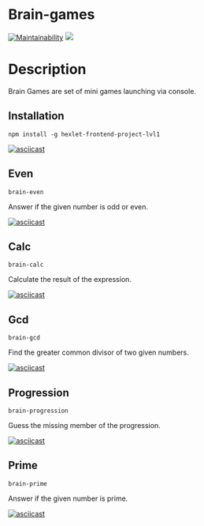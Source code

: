 # Brain-games
[![Maintainability](https://api.codeclimate.com/v1/badges/a7c9a290a64282e11a6b/maintainability)](https://codeclimate.com/github/maddclif24/frontend-project-lvl1/maintainability)
[![](https://github.com/maddclif24/frontend-project-lvl1/workflows/Node%20CI/badge.svg)](https://github.com/maddclif24/frontend-project-lvl1/actions)

# Description
Brain Games are set of mini games launching via console.

## Installation
```
npm install -g hexlet-frontend-project-lvl1
```
[![asciicast](https://asciinema.org/a/vnwKW56vv7YF0UNNzM8n2Dpfl.svg)](https://asciinema.org/a/vnwKW56vv7YF0UNNzM8n2Dpfl)
## Even
```
brain-even
```
Answer if the given number is odd or even.

[![asciicast](https://asciinema.org/a/v8ecB6aXqHSGesKFSNcptAYIU.svg)](https://asciinema.org/a/v8ecB6aXqHSGesKFSNcptAYIU)
## Calc
```
brain-calc
```
Calculate the result of the expression.

[![asciicast](https://asciinema.org/a/FGt81qSlCUOei9Prs6n60aQC1.svg)](https://asciinema.org/a/FGt81qSlCUOei9Prs6n60aQC1)
## Gcd
```
brain-gcd
```
Find the greater common divisor of two given numbers.

[![asciicast](https://asciinema.org/a/RGKQhZIotpaU7HL8SOUe8sr8O.svg)](https://asciinema.org/a/RGKQhZIotpaU7HL8SOUe8sr8O)
## Progression
```
brain-progression
```
Guess the missing member of the progression.

[![asciicast](https://asciinema.org/a/Nz6xGx0lVtS6a1s2u5HDDJjYZ.svg)](https://asciinema.org/a/Nz6xGx0lVtS6a1s2u5HDDJjYZ)
## Prime
```
brain-prime
```
Answer if the given number is prime.

[![asciicast](https://asciinema.org/a/LZwprDVBmj2o7KjKg2jf2gruL.svg)](https://asciinema.org/a/LZwprDVBmj2o7KjKg2jf2gruL)
